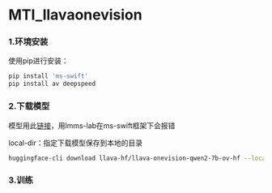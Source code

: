 # MTI_llavaonevision

### 1.环境安装
使用pip进行安装：
```bash
pip install 'ms-swift'
pip install av deepspeed
```
### 2.下载模型
模型用此[链接](https://huggingface.co/llava-hf/llava-onevision-qwen2-7b-si-hf)，用lmms-lab在ms-swift框架下会报错  

local-dir：指定下载模型保存到本地的目录
```bash
huggingface-cli download llava-hf/llava-onevision-qwen2-7b-ov-hf --local-dir ./llava-hf/llava-onevision-qwen2-7b-ov-hf
```
### 3.训练


